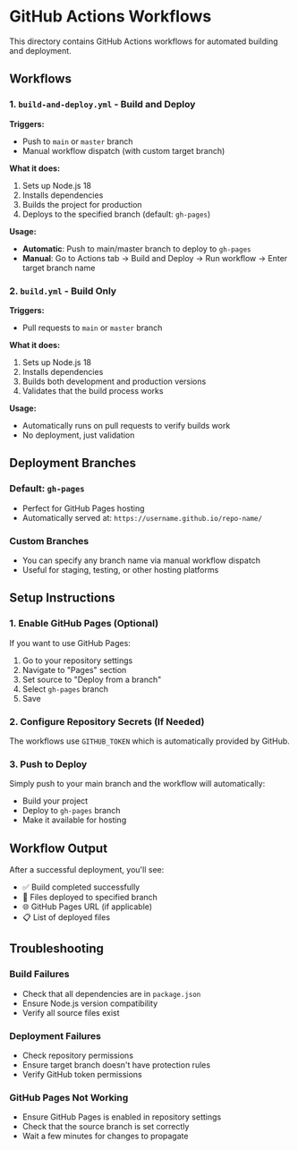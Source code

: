 # GitHub Actions Workflows

This directory contains GitHub Actions workflows for automated building and deployment.

## Workflows

### 1. `build-and-deploy.yml` - Build and Deploy

**Triggers:**

- Push to `main` or `master` branch
- Manual workflow dispatch (with custom target branch)

**What it does:**

1. Sets up Node.js 18
2. Installs dependencies
3. Builds the project for production
4. Deploys to the specified branch (default: `gh-pages`)

**Usage:**

- **Automatic**: Push to main/master branch to deploy to `gh-pages`
- **Manual**: Go to Actions tab → Build and Deploy → Run workflow → Enter target branch name

### 2. `build.yml` - Build Only

**Triggers:**

- Pull requests to `main` or `master` branch

**What it does:**

1. Sets up Node.js 18
2. Installs dependencies
3. Builds both development and production versions
4. Validates that the build process works

**Usage:**

- Automatically runs on pull requests to verify builds work
- No deployment, just validation

## Deployment Branches

### Default: `gh-pages`

- Perfect for GitHub Pages hosting
- Automatically served at: `https://username.github.io/repo-name/`

### Custom Branches

- You can specify any branch name via manual workflow dispatch
- Useful for staging, testing, or other hosting platforms

## Setup Instructions

### 1. Enable GitHub Pages (Optional)

If you want to use GitHub Pages:

1. Go to your repository settings
2. Navigate to "Pages" section
3. Set source to "Deploy from a branch"
4. Select `gh-pages` branch
5. Save

### 2. Configure Repository Secrets (If Needed)

The workflows use `GITHUB_TOKEN` which is automatically provided by GitHub.

### 3. Push to Deploy

Simply push to your main branch and the workflow will automatically:

- Build your project
- Deploy to `gh-pages` branch
- Make it available for hosting

## Workflow Output

After a successful deployment, you'll see:

- ✅ Build completed successfully
- 📁 Files deployed to specified branch
- 🌐 GitHub Pages URL (if applicable)
- 📋 List of deployed files

## Troubleshooting

### Build Failures

- Check that all dependencies are in `package.json`
- Ensure Node.js version compatibility
- Verify all source files exist

### Deployment Failures

- Check repository permissions
- Ensure target branch doesn't have protection rules
- Verify GitHub token permissions

### GitHub Pages Not Working

- Ensure GitHub Pages is enabled in repository settings
- Check that the source branch is set correctly
- Wait a few minutes for changes to propagate
